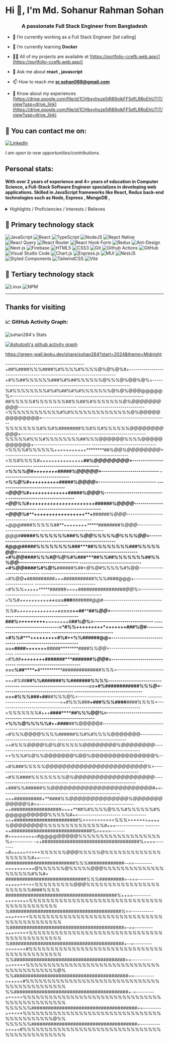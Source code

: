 <h1 align="center">Hi 👋, I'm Md. Sohanur Rahman Sohan</h1>
<h3 align="center">A passionate Full Stack Engineer from Bangladesh</h3>                                                                                        

- 🔭 I’m currently working as a Full Stack Engineer [bd calling]

- 🌱 I’m currently learning **Docker**

- 👨‍💻 All of my projects are available at [https://portfolio-ccefb.web.app/](https://portfolio-ccefb.web.app/)

- 💬 Ask me about **react , javascript**

- 📫 How to reach me **sr.sohan088@gmail.com**

- 📄 Know about my experiences [https://drive.google.com/file/d/1CHbxyhxze5iR89oIkFF5dfLRRoEhUTlT/view?usp=drive_link](https://drive.google.com/file/d/1CHbxyhxze5iR89oIkFF5dfLRRoEhUTlT/view?usp=drive_link)
## 📧 You can contact me on:

[![LinkedIn](https://img.shields.io/badge/LinkedIn-%230077B5.svg?&style=for-the-badge&logo=linkedin&logoColor=white)](https://www.linkedin.com/in/sr-sohan-1621a0199/)

_I am open to new opportunities/contributions._


## Personal stats:

#### With over 2 years of experience and 4+ years of education in Computer Science, a  Full-Stack Software Engineer specializes in developing web applications. Skilled in JavaScript frameworks like React, Redux back-end technologies such as Node, Express , MongoDB ,

<details>
  <summary>Highlights / Proficiencies / Interests / Believes</summary>

Highlights:

- ⭐ 2+ years of professional experience in full Stack development
- ⭐ Try to use full of my efficiency in fulfilling deadline
- ⭐ Willing to accept responsibility and perform accordingly
- ⭐ Adaptability to new and challenging situation
- ⭐ Try to remain positive in any situation
- ⭐ Always try to be punctual & honest
- ⭐ Feel comfort to work in teams
- ⭐ Can work independently or within a minimum supervision
- ⭐ Posses’ creativity and analytical ability enough to solve various problems.
- ⭐ Equipped with strong psychological mark up necessary to work under pressure

Proficiencies:

- 📚 JavaScript, TypeScript, Node.js with Serverless and Containers and Microservices architecture
- 📚 React.js  + Vercel
- 📚 MongoDB
- 📚 Azure
- 📚 HTML5/CSS3 
- 📚 Project Leadership

Interests:

- ✔️ Self-education and self-development: Continuously seek opportunities for personal growth, self-improvement, and acquiring new knowledge and skills to stay at the forefront of industry trends and advancements.
- ✔️ Family: Place great importance on nurturing and cherishing family bonds, fostering strong relationships, and maintaining a healthy work-life balance to support personal well-being and fulfillment.
- ✔️ Sport (gym, padel tennis, crossfit): Engage in physical activities such as gym workouts, padel tennis, and crossfit, recognizing the importance of maintaining an active and healthy lifestyle to enhance productivity, focus, and overall well-being.

Big believer in:

- 💡 Power of continuous learning and personal growth
- 💡 Importance of cultivating a positive mindset and embracing optimism
- 💡 Value of hard work and perseverance in achieving success
- 💡 Power of empathy and kindness in fostering meaningful connections and creating a harmonious society
- 💡 Importance of ethical behavior and integrity in all aspects of life

</details>

## 🥇 Primary technology stack

![JavaScript](https://img.shields.io/badge/javascript-%23323330.svg?style=for-the-badge&logo=javascript&logoColor=%23F7DF1E)
![React](https://img.shields.io/badge/react-%2320232a.svg?style=for-the-badge&logo=react&logoColor=%2361DAFB)
![TypeScript](https://img.shields.io/badge/-TypeScript-007ACC?style=for-the-badge&logo=typescript&logoColor=white)
![NodeJS](https://img.shields.io/badge/node.js-6DA55F?style=for-the-badge&logo=node.js&logoColor=white)
![React Native](https://img.shields.io/badge/react_native-%2320232a.svg?style=for-the-badge&logo=react&logoColor=%2361DAFB)
![React Query](https://img.shields.io/badge/-React%20Query-FF4154?style=for-the-badge&logo=react%20query&logoColor=white)
![React Router](https://img.shields.io/badge/React_Router-CA4245?style=for-the-badge&logo=react-router&logoColor=white)
![React Hook Form](https://img.shields.io/badge/React%20Hook%20Form-%23EC5990.svg?style=for-the-badge&logo=reacthookform&logoColor=white)
![Redux](https://img.shields.io/badge/redux-%23593d88.svg?style=for-the-badge&logo=redux&logoColor=white)
![Ant-Design](https://img.shields.io/badge/-AntDesign-%230170FE?style=for-the-badge&logo=ant-design&logoColor=white)
![Next-js](https://img.shields.io/badge/Next-black?style=for-the-badge&logo=next.js&logoColor=white)
![Firebase](https://img.shields.io/badge/firebase-%23039BE5.svg?style=for-the-badge&logo=firebase)
![HTML5](https://img.shields.io/badge/-HTML5-E34F26?style=for-the-badge&logo=html5&logoColor=white)
![CSS3](https://img.shields.io/badge/css3-%231572B6.svg?style=for-the-badge&logo=css3&logoColor=white)
![Git](https://img.shields.io/badge/-Git-F05032?style=for-the-badge&logo=git&logoColor=white)
![Github Actions](https://img.shields.io/badge/-Github_Actions-2088FF?style=for-the-badge&logo=github-actions&logoColor=white)
![GitHub](https://img.shields.io/badge/github-%23121011.svg?style=for-the-badge&logo=github&logoColor=white)
![Visual Studio Code](https://img.shields.io/badge/Visual%20Studio%20Code-0078d7.svg?style=for-the-badge&logo=visual-studio-code&logoColor=white)
![Chart.js](https://img.shields.io/badge/chart.js-F5788D.svg?style=for-the-badge&logo=chart.js&logoColor=white)
![Express.js](https://img.shields.io/badge/express.js-%23404d59.svg?style=for-the-badge&logo=express&logoColor=%2361DAFB)
![MUI](https://img.shields.io/badge/MUI-%230081CB.svg?style=for-the-badge&logo=mui&logoColor=white)
![NestJS](https://img.shields.io/badge/nestjs-%23E0234E.svg?style=for-the-badge&logo=nestjs&logoColor=white)
![Styled Components](https://img.shields.io/badge/styled--components-DB7093?style=for-the-badge&logo=styled-components&logoColor=white)
![TailwindCSS](https://img.shields.io/badge/tailwindcss-%2338B2AC.svg?style=for-the-badge&logo=tailwind-css&logoColor=white)
![Vite](https://img.shields.io/badge/vite-%23646CFF.svg?style=for-the-badge&logo=vite&logoColor=white)


## 🥉 Tertiary technology stack

![Linux](https://img.shields.io/badge/Linux-FCC624?style=for-the-badge&logo=linux&logoColor=black)
![NPM](https://img.shields.io/badge/NPM-%23CB3837.svg?style=for-the-badge&logo=npm&logoColor=white)

---


## Thanks for visiting

<p align="center"> 


<!--   GitHub stats graph -->

### 📈 GitHub Activity Graph:


![sohan284's Stats](https://github-readme-stats.vercel.app/api?username=sohan284&theme=vue-dark&show_icons=true&hide_border=true&count_private=true)

<!--   green snake -->
[![Ashutosh's github activity graph](https://github-readme-activity-graph.vercel.app/graph?username=sohan284&bg_color=00313d&color=ffffff&line=4c9e5d&point=ca4444&area=true&hide_border=true)](https://github.com/ashutosh00710/github-readme-activity-graph)

https://green-wall.leoku.dev/share/sohan284?start=2024&theme=Midnight
                                                                                                              
 ---------------------------------------+##%####%%%####%#%%%%#%%%%@%@%@%#+---------------------------------- 
 -------------------------------------+#%%##%%%%%%###%#%##%%%%%%@%%%@%@@%@%*=------------------------------- 
 -----------------------------------*%#%%%%%%%%#%#%##%#%#%%%%%%%@%@%@@@@@@@@%=------------------------------ 
 ----------------------------------*##%%%%%#%%%%%%%##%%##%#%%%%%%%@%@@@@@@@@@@*----------------------------- 
 ---------------------------------=%%%%%%%%%%%%#%#%%%%%%%%%%%%%%@%@@@@@@@@@@@@@=---------------------------- 
 ---------------------------------*%%%%%%%%#%%#%########%%#%%#%%%%%%@@@@@@@@@@@+---------------------------- 
 ---------------------------------*%%%%%#%%%#%%%%%%%%##%%%@@@@@@%%%%@@@@@@@@@@@+---------------------------- 
 --------------------------------=%%%%#%%%%%%*++==+++++++********##%@@%@@@@@@@@+---------------------------- 
 --------------------------------=%%#%%%%#*+++++++++++++++**********##%@@@@@@@@+---------------------------- 
 --------------------------------=%%%%@#*++++++++*******************#####%@@@@@+---------------------------- 
 --------------------------------=%%@%#***++++++++++*****************#####%@@@@=---------------------------- 
 --------------------------------=@@@%#*****+++++++++++++************#####%@@@%----------------------------- 
 --------------------------------+@@%%#*****++++++++++++++++++++++**######%@@@@----------------------------- 
 -------------------------------+@@@%#*****+++++++++++++*++*++**+****######%@@@----------------------------- 
 -------------------------------+@@@##****##%%%%%##**++*++++++*****########%@@@----------------------------- 
 -------------------------------*@@@#****#####%%%%%%%#*******##%%@@%%%%%@%%%%@@=---------------------------- 
 -------------------------------#@@@#**####%%%%%%%%###*****##%%%%%%%%###%%%%%@@=---------------------------- 
 ------------------------------+#%@@#*###%%%#@%@%#%###*****##%%##%%%%%%%##%%%@@----------------------------- 
 ------------------------------+#%@@#**###%#*%@%***####***##%##*+@%@#*%%%%%#%@@----------------------------- 
 ------------------------------=#%@@***+***########*##*+=+###########%%%####@@@+---------------------------- 
 ------------------------------=#%%%*+++++*****######*+==+*#################@@%=---------------------------- 
 ------------------------------=*%%#*++++++++++******++===*###*******#######@@#----------------------------- 
 -------------------------------*%%#*++++++++++++++**+====++##***********##%@@+----------------------------- 
 -------------------------------###%*****+++++++++**+====+++*#***********##%@%=----------------------------- 
 ------------------------------=*#%%*****+++++++++*+++++++**************###%@#------------------------------ 
 ------------------------------=*#%%#****+++++++++**#%#++**%%#********#####@@+------------------------------ 
 ------------------------------==+####******+++++++****#*####********####%%@@=------------------------------ 
 --------------------------------=*#%##*****++++++++*###*####****#*######%@@#=------------------------------ 
 -------------------------------===**%##****+**#**********##############%%%=-------------------------------- 
 ---------------------------------==+#%##*****##%%###****####%%#######%%%%*--------------------------------- 
 ---------------------------------==+#%###******************#########%%%@+---------------------------------- 
 ---------------------------------==+#%%%###***+************##****##%%%@%=---------------------------------- 
 ----------------------------------=+#%%%###*****+**###%%%####**####%%%%+----------------------------------- 
 ----------------------------------=*%%%%%%%#***+++*****####****##%%%@@%=----------------------------------- 
 -----------------------------------+%%%@%%%%%#**+**+**#*##*#**##%@@@@@#------------------------------------ 
 -----------------------------------=#%%%@@@@%%%%######%%#%#%%%%@@@@@@@*------------------------------------ 
 ----------------------------------==#%%%@@@@%@%@%%%%%@@@@@@@@%@@@@@@@@*------------------------------------ 
 ----------------------------------=+%%%#%@%%@@@@@@@%@@%@@@@@@@@@@@@@@@%------------------------------------ 
 ----------------------------------=*#%###%%%%%@@@@@@@@@@@@@@@@@@@@@@@@%=----------------------------------- 
 ----------------------------------=#%%####%%%%%%%%@%@@@@@@@@@@@@@@@@@@@*----------------------------------- 
 ---------------------------------+###%%*######%%@@@@@@@@@@@@@@@@@@@@@@@@#+=-------------------------------- 
 -------------------------==+*##########*+**####%%@@@@@@@@@@@@@@%@@@@@@@@@@@@%#==--------------------------- 
 -------------------=+*##################===+**##%#%%%%@%%%#%%%%%%#%@@@@@@@@@@%%%%%#*+=--------------------- 
 ------------==+*#######################%+==========*%%%++++++=++++%@@@@@@@@%%%%%%%%%%%%%%#+==-------------- 
 -------=+*#############################%*=====-------*#========+=#@@@@@@@@@%%%%%%%%%%%%%%%%%%%%*=---------- 
 -=+*###################################%*=+==--------=#========++%%%%%%@@@%%%%%@%%%%%%%%%%%%%%%%%%%#+=----- 
 #########################%%%#############--==---------==++=+====*@%%%%%%@%%%%%@@@%%%%%%%%%%%%%%%%%%%%#%%#*= 
 #############################%%%#########=-===--------=+====+===%%%%%%%%%@@@%%%%%%%%%%%%%%%%%%%%%%%####%%%% 
 ########################################%*++==---------++====+=*%%%%%%%%%%%%%%%%%%%%%%%%%%%%%%%%%%%%%%%%%%% 
 %########################################%==-----------==++===+%%%%%%%%%%%%%%%%%%%%%%%%%%%%%%%%%%%%%%%%%%%% 
 %#########################################=-==---------+++====+%%%%%%%%%%%%%%%%%%%%%%%%%%%%%%%%%%%%%%%%%%%% 
 %#########################################+--=---------=======#%%%%%%%%%%%%%%%%%%%%%%%%%%%%%%%%%%%%%%%%%%%% 
 %%########################################*==----------====+=+%%%%%%%%%%%%%%%%%%%%%%%%%%%%%%%%%%%%%%%%%%%@% 
 %%#########################################==----------=++===#%%%%%%%%%%%%%%%%%%%%%%%%%%%%%%%%%%%%%%%%%%%%% 
 %%#########################################+-=---------=+====%%%%%%%%%%%%%%%%%%%%%%%%%%%%%%%%%%%%%%%%%%%%%% 
 %%%%%%######################################==---------==+==*%%%%%%%%%%%%%%%%%%%%%%%%%%%%%%%%%%%%%%%%%%%@%% 
 %%%%%%######################################=----------===+=#%%%%%%%%%%%%%%%%%%%%%%%%%%%%%%%%%%%%%%%%%%%%%% 
                                                                                                             
